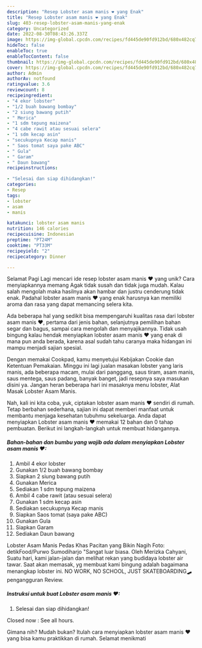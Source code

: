 ```yaml
---
description: "Resep Lobster asam manis ❤ yang Enak"
title: "Resep Lobster asam manis ❤ yang Enak"
slug: 403-resep-lobster-asam-manis-yang-enak
category: Uncategorized
date: 2022-08-30T08:43:26.337Z
image: https://img-global.cpcdn.com/recipes/fd445de90fd912bd/680x482cq70/lobster-asam-manis-foto-resep-utama.jpg
hideToc: false
enableToc: true
enableTocContent: false
thumbnail: https://img-global.cpcdn.com/recipes/fd445de90fd912bd/680x482cq70/lobster-asam-manis-foto-resep-utama.jpg
cover: https://img-global.cpcdn.com/recipes/fd445de90fd912bd/680x482cq70/lobster-asam-manis-foto-resep-utama.jpg
author: Admin
authorAv: notfound
ratingvalue: 3.6
reviewcount: 8
recipeingredient:
- "4 ekor lobster"
- "1/2 buah bawang bombay"
- "2 siung bawang putih"
- " Merica"
- "1 sdm tepung maizena"
- "4 cabe rawit atau sesuai selera"
- "1 sdm kecap asin"
- "secukupnya Kecap manis"
- " Saos tomat saya pake ABC"
- " Gula"
- " Garam"
- " Daun bawang"
recipeinstructions:

- "Selesai dan siap dihidangkan!"
categories:
- Resep
tags:
- lobster
- asam
- manis

katakunci: lobster asam manis 
nutrition: 146 calories
recipecuisine: Indonesian
preptime: "PT24M"
cooktime: "PT33M"
recipeyield: "2"
recipecategory: Dinner

---
```



Selamat Pagi Lagi mencari ide resep lobster asam manis ❤ yang unik? Cara menyiapkannya memang Agak tidak susah dan tidak juga mudah. Kalau salah mengolah maka hasilnya akan hambar dan justru cenderung tidak enak. Padahal lobster asam manis ❤ yang enak harusnya kan memiliki aroma dan rasa yang dapat memancing selera kita.


Ada beberapa hal yang sedikit bisa mempengaruhi kualitas rasa dari lobster asam manis ❤, pertama dari jenis bahan, selanjutnya pemilihan bahan segar dan bagus, sampai cara mengolah dan menyajikannya. Tidak usah bingung kalau hendak menyiapkan lobster asam manis ❤ yang enak di mana pun anda berada, karena asal sudah tahu caranya maka hidangan ini mampu menjadi sajian spesial.

Dengan memakai Cookpad, kamu menyetujui Kebijakan Cookie dan Ketentuan Pemakaian. Minggu ini lagi jualan masakan lobster yang laris manis, ada beberapa macam, mulai dari panggang, saus tiram, asam manis, saus mentega, saus padang, banyak banget, jadi resepnya saya masukan disini ya. Jangan heran beberapa hari ini masaknya menu lobster, Alat Masak Lobster Asam Manis.


Nah, kali ini kita coba, yuk, ciptakan lobster asam manis ❤ sendiri di rumah. Tetap berbahan sederhana, sajian ini dapat memberi manfaat untuk membantu menjaga kesehatan tubuhmu sekeluarga. Anda dapat menyiapkan Lobster asam manis ❤ memakai 12 bahan dan 0 tahap pembuatan. Berikut ini langkah-langkah untuk membuat hidangannya.

<!--inarticleads1-->

##### Bahan-bahan dan bumbu yang wajib ada dalam menyiapkan Lobster asam manis ❤:

1. Ambil 4 ekor lobster
1. Gunakan 1/2 buah bawang bombay
1. Siapkan 2 siung bawang putih
1. Gunakan  Merica
1. Sediakan 1 sdm tepung maizena
1. Ambil 4 cabe rawit (atau sesuai selera)
1. Gunakan 1 sdm kecap asin
1. Sediakan secukupnya Kecap manis
1. Siapkan  Saos tomat (saya pake ABC)
1. Gunakan  Gula
1. Siapkan  Garam
1. Sediakan  Daun bawang


Lobster Asam Manis Pedas Khas Pacitan yang Bikin Nagih Foto: detikFood/Purwo Sumodiharjo &#34;Sangat luar biasa. Oleh Merizka Cahyani, Suatu hari, kami jalan-jalan dan melihat rekan yang budidaya lobster air tawar. Saat akan memasak, yg membuat kami bingung adalah bagaimana menangkap lobster ini. NO WORK, NO SCHOOL, JUST SKATEBOARDING🛹pengangguran Review. 

<!--inarticleads2-->

##### Instruksi untuk buat Lobster asam manis ❤:


1. Selesai dan siap dihidangkan!

Closed now : See all hours. 

Gimana nih? Mudah bukan? Itulah cara menyiapkan lobster asam manis ❤ yang bisa kamu praktikkan di rumah. Selamat menikmati
